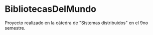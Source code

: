 # BibliotecasDelMundo
Proyecto realizado en la cátedra de "Sistemas distribuidos" en el 9no semestre.
